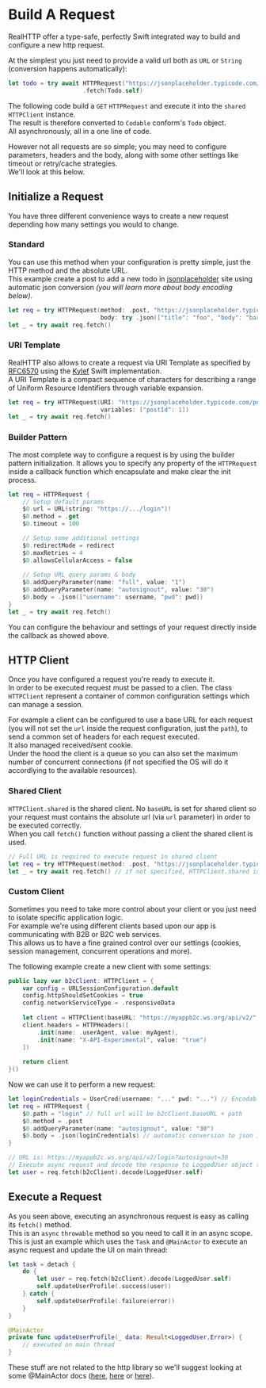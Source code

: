 # Build A Request

RealHTTP offer a type-safe, perfectly Swift integrated way to build and configure a new http request.  

At the simplest you just need to provide a valid url both as `URL` or `String` (conversion happens automatically):

```swift
let todo = try await HTTPRequest("https://jsonplaceholder.typicode.com/todos/1")
                     .fetch(Todo.self)
```

The following code build a `GET` `HTTPRequest` and execute it into the `shared` `HTTPClient` instance.  
The result is therefore converted to `Codable` conform's `Todo` object.  
All asynchronously, all in a one line of code.

However not all requests are so simple; you may need to configure parameters, headers and the body, along with some other settings like timeout or retry/cache strategies.   
We'll look at this below.

## Initialize a Request

You have three different convenience ways to create a new request depending how many settings you would to change.

### Standard

You can use this method when your configuration is pretty simple, just the HTTP method and the absolute URL.  
This example create a post to add a new todo in [jsonplaceholder](https://jsonplaceholder.typicode.com) site using automatic json conversion *(you will learn more about body encoding below)*.

```swift
let req = try HTTPRequest(method: .post, "https://jsonplaceholder.typicode.com/posts",
                          body: try .json(["title": "foo", "body": "bar", "userId": 1]))
let _ = try await req.fetch()
```

### URI Template

RealHTTP also allows to create a request via URI Template as specified by [RFC6570](https://tools.ietf.org/html/rfc6570) using the [Kylef](https://github.com/kylef/URITemplate.swift) Swift implementation.  
A URI Template is a compact sequence of characters for describing a range of Uniform Resource Identifiers through variable expansion.  

```swift
let req = try HTTPRequest(URI: "https://jsonplaceholder.typicode.com/posts/{postId}", 
                          variables: ["postId": 1])
let _ = try await req.fetch()
```

### Builder Pattern

The most complete way to configure a request is by using the builder pattern initialization. It allows you to specify any property of the `HTTPRequest` inside a callback function which encapsulate and make clear the init process.

```swift
let req = HTTPRequest {
    // Setup default params
    $0.url = URL(string: "https://.../login")!
    $0.method = .get
    $0.timeout = 100

    // Setup some additional settings
    $0.redirectMode = redirect
    $0.maxRetries = 4
    $0.allowsCellularAccess = false
            
    // Setup URL query params & body
    $0.addQueryParameter(name: "full", value: "1")
    $0.addQueryParameter(name: "autosignout", value: "30")
    $0.body = .json(["username": username, "pwd": pwd])
}
let _ = try await req.fetch()
```
You can configure the behaviour and settings of your request directly inside the callback as showed above. 

## HTTP Client

Once you have configured a request you're ready to execute it.  
In order to be executed request must be passed to a clien. The class `HTTPClient` represent a container of common configuration settings which can manage a session.  

For example a client can be configured to use a base URL for each request (you will not set the `url` inside the request configuration, just the `path`), to send a common set of headers for each request executed.  
It also managed received/sent cookie.  
Under the hood the client is a queue so you can also set the maximum number of concurrent connections (if not specified the OS will do it accordlying to the available resources).

### Shared Client

`HTTPClient.shared` is the shared client. No `baseURL` is set for shared client so your request must contains the absolute url (via `url` parameter) in order to be executed correctly.  
When you call `fetch()` function without passing a client the shared client is used.

```swift
// Full URL is required to execute request in shared client
let req = try HTTPRequest(method: .post, "https://jsonplaceholder.typicode.com/posts")
let _ = try await req.fetch() // if not specified, HTTPClient.shared is used
```

### Custom Client

Sometimes you need to take more control about your client or you just need to isolate specific application logic.  
For example we're using different clients based upon our app is communicating with B2B or B2C web services.  
This allows us to have a fine grained control over our settings (cookies, session management, concurrent operations and more).

The following example create a new client with some settings:

```swift
public lazy var b2cClient: HTTPClient = {
    var config = URLSessionConfiguration.default
    config.httpShouldSetCookies = true
    config.networkServiceType = .responsiveData
        
    let client = HTTPClient(baseURL: "https://myappb2c.ws.org/api/v2/",configuration: config)
    client.headers = HTTPHeaders([
        .init(name: .userAgent, value: myAgent),
        .init(name: "X-API-Experimental", value: "true")
    ])
        
    return client
}()
```
Now we can use it to perform a new request:

```swift
let loginCredentials = UserCred(username: "..." pwd: "...") // Encodable conform
let req = HTTPRequest {
    $0.path = "login" // full url will be b2cClient.baseURL + path
    $0.method = .post
    $0.addQueryParameter(name: "autosignout", value: "30")
    $0.body = .json(loginCredentials) // automatic conversion to json in body
}

// URL is: https://myappb2c.ws.org/api/v2/login?autosignout=30
// Execute async request and decode the response to LoggedUser object (Codable).
let user = req.fetch(b2cClient).decode(LoggedUser.self)
```

## Execute a Request

As you seen above, executing an asynchronous request is easy as calling its `fetch()` method.  
This is an `async` `throwable` method so you need to call it in an async scope.  
This is just an example which uses the `Task` and `@MainActor` to execute an async request and update the UI on main thread:

```swift
let task = detach {
    do {
        let user = req.fetch(b2cClient).decode(LoggedUser.self)
        self.updateUserProfile(.success(user))
    } catch {
        self.updateUserProfile(.failure(error))
    }
}

@MainActor
private func updateUserProfile(_ data: Result<LoggedUser,Error>) {
    // executed on main thread
}
```

These stuff are not related to the http library so we'll suggest looking at some @MainActor docs ([here](https://www.swiftbysundell.com/articles/the-main-actor-attribute/), [here](https://developer.apple.com/documentation/swift/mainactor) or [here](https://www.avanderlee.com/swift/mainactor-dispatch-main-thread/)).

